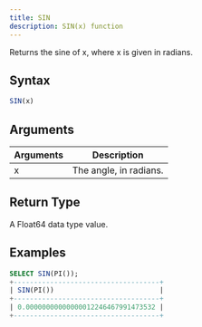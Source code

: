 ```yaml
---
title: SIN
description: SIN(x) function
---
```


Returns the sine of x, where x is given in radians.

## Syntax

```sql
SIN(x)
```

## Arguments

| Arguments   | Description |
| ----------- | ----------- |
| x | The angle, in radians. |

## Return Type

A Float64 data type value.

## Examples

```sql
SELECT SIN(PI());
+------------------------------------+
| SIN(PI())                          |
+------------------------------------+
| 0.00000000000000012246467991473532 |
+------------------------------------+
```
